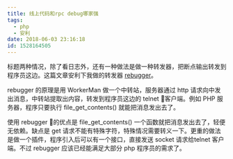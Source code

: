 ```yaml
---
title: 线上代码和rpc debug哪家强
tags:
  - php
  - 安利
date: 2018-06-03 23:16:18
id: 1528164505
---
```

标题两种情况，除了看日志外，还有一种做法是做一种转发器，把断点输出转发到程序员这边。这篇文章安利下我做的转发器 [rebugger](https://github.com/questionlin/rebugger)。

rebugger 的原理是用 WorkerMan 做一个中转站，服务器通过 http 请求向中发出消息，中转站提取出内容，转发到程序员这边的 telnet 客户端。例如 PHP 服务器，程序只要执行 file_get_contents() 就能把消息发出去了。

使用 rebugger 的优点是 file_get_contents() 一个函数就把消息发出去了，轻便无依赖。缺点是 get 请求不能有特殊字符，特殊情况需要转义一下。更重的做法是做一个插件，程序引入后可以有一个接口，直接发送 socket 请求给telnet 客户端。不过 rebugger 应该已经能满足大部分 php 程序员的需求了。